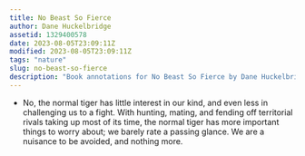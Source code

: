 ```yaml
---
title: No Beast So Fierce
author: Dane Huckelbridge
assetid: 1329400578
date: 2023-08-05T23:09:11Z
modified: 2023-08-05T23:09:11Z
tags: "nature"
slug: no-beast-so-fierce
description: "Book annotations for No Beast So Fierce by Dane Huckelbridge"
---
```


*  No, the normal tiger has little interest in our kind, and even less in challenging us to a fight. With hunting, mating, and fending off territorial rivals taking up most of its time, the normal tiger has more important things to worry about; we barely rate a passing glance. We are a nuisance to be avoided, and nothing more.

